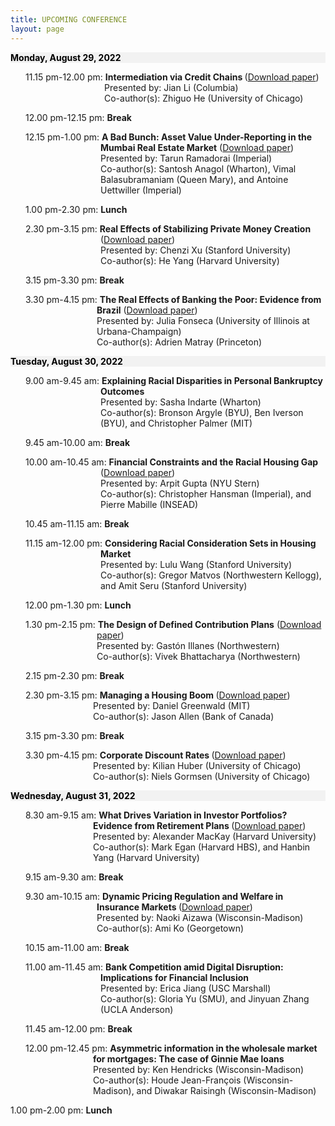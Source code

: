 ```yaml
---
title: UPCOMING CONFERENCE
layout: page
---
```


<html>

<head>
<meta http-equiv=Content-Type content="text/html; charset=utf-8">
<meta name=Generator content="Microsoft Word 15 (filtered)">

</head>

<body lang=it-US link="#0563C1" vlink="#954F72" style='word-wrap:break-word'>

<div class=WordSection1>

<p class=MsoNormal style='background:#F2F2F2'><b><span lang=EN-US
style='color:black'>Monday, August 29, 2022</span></b></p>

<p class=MsoNormal style='margin-left:112.5pt;text-indent:-94.5pt'><span
lang=EN-US>11.15 pm-12.00 pm:&nbsp;<b>Intermediation via Credit Chains </b>(<a
href="https://www.nber.org/system/files/working_papers/w29632/w29632.pdf">Download
paper</a>)<br>
Presented by: Jian Li (Columbia)<br>
Co-author(s): Zhiguo He (University of Chicago)</span></p>

<p class=MsoNormal style='margin-left:.25in'><span lang=EN-US>12.00 pm-12.15
pm:&nbsp;<b>Break</b></span></p>

<p class=MsoNormal style='margin-left:1.5in;text-indent:-1.25in'><span
lang=EN-US>12.15 pm-1.00 pm:&nbsp;<b>A Bad Bunch: Asset Value Under-Reporting
in the Mumbai Real Estate Market</b> (<a
href="https://papers.ssrn.com/sol3/papers.cfm?abstract_id=4055401">Download
paper</a>)<br>
Presented by: Tarun Ramadorai (Imperial)<br>
Co-author(s): Santosh Anagol (Wharton), Vimal Balasubramaniam (Queen Mary), and
Antoine Uettwiller (Imperial)</span></p>

<p class=MsoNormal style='text-indent:.25in'><span lang=EN-US>1.00 pm-2.30
pm:&nbsp;<b>Lunch</b></span></p>

<p class=MsoNormal style='margin-left:1.5in;text-indent:-1.25in'><span
lang=EN-US>2.30 pm-3.15 pm:&nbsp;<b>Real Effects of Stabilizing Private Money
Creation </b>(<a href="https://chenzi-xu.com/docs/nationalbanks_xu_yang.pdf">Download
paper</a>)<br>
Presented by: Chenzi Xu (Stanford University)<br>
Co-author(s): He Yang (Harvard University)</span></p>

<p class=MsoNormal style='text-indent:.25in'><span lang=EN-US>3.15 pm-3.30
pm:&nbsp;<b>Break</b></span></p>

<p class=MsoNormal style='margin-left:103.5pt;text-indent:-85.5pt'><span
lang=EN-US>3.30 pm-4.15 pm:&nbsp;<b>The Real Effects of Banking the Poor:
Evidence from Brazil</b> (<a
href="https://www.nber.org/system/files/working_papers/w30057/w30057.pdf">Download
paper</a>)<br>
Presented by: Julia Fonseca (University of Illinois at Urbana-Champaign)<br>
Co-author(s): Adrien Matray (Princeton)</span></p>

<p class=MsoNormal style='background:#F2F2F2'><b><span lang=EN-US
style='color:black'>Tuesday, August 30, 2022</span></b></p>

<p class=MsoNormal style='margin-left:1.5in;text-indent:-1.25in'><span
lang=EN-US>9.00 am-9.45 am:&nbsp;<b>Explaining Racial Disparities in Personal
Bankruptcy Outcomes</b><br>
Presented by: Sasha Indarte (Wharton)<br>
Co-author(s): Bronson Argyle (BYU), Ben Iverson (BYU), and Christopher Palmer
(MIT)</span></p>

<p class=MsoNormal style='text-indent:.25in'><span lang=EN-US>9.45 am-10.00
am:&nbsp;<b>Break</b></span></p>

<p class=MsoNormal style='margin-left:1.5in;text-indent:-1.25in'><span
lang=EN-US>10.00 am-10.45 am:&nbsp;<b>Financial Constraints and the Racial
Housing Gap </b>(<a
href="https://papers.ssrn.com/sol3/Delivery.cfm/SSRN_ID4163828_code3174931.pdf?abstractid=3969433&amp;mirid=1">Download
paper</a>)<br>
Presented by: Arpit Gupta (NYU Stern)<br>
Co-author(s): Christopher Hansman (Imperial), and Pierre Mabille (INSEAD)</span></p>

<p class=MsoNormal style='text-indent:.25in'><span lang=EN-US>10.45 am-11.15
am:&nbsp;<b>Break</b></span></p>

<p class=MsoNormal style='margin-left:1.5in;text-indent:-1.25in'><span
lang=EN-US>11.15 am-12.00 pm:&nbsp;<b>Considering Racial Consideration Sets in
Housing Market</b><br>
Presented by: Lulu Wang (Stanford University)<br>
Co-author(s): Gregor Matvos (Northwestern Kellogg), and Amit Seru (Stanford
University)</span></p>

<p class=MsoNormal style='text-indent:.25in'><span lang=EN-US>12.00 pm-1.30
pm:&nbsp;<b>Lunch</b></span></p>

<p class=MsoNormal style='margin-left:103.5pt;text-indent:-85.5pt'><span
lang=EN-US>1.30 pm-2.15 pm:&nbsp;<b>The Design of Defined Contribution Plans</b>
(<a href="https://www.nber.org/system/files/working_papers/w29981/w29981.pdf">Download
paper</a>)<br>
Presented by: Gastón Illanes (Northwestern)<br>
Co-author(s): Vivek Bhattacharya (Northwestern)</span></p>

<p class=MsoNormal style='text-indent:.25in'><span lang=EN-US>2.15 pm-2.30
pm:&nbsp;<b>Break</b></span></p>

<p class=MsoNormal style='margin-left:99.0pt;text-indent:-81.0pt'><span
lang=EN-US>2.30 pm-3.15 pm:&nbsp;<b>Managing a Housing Boom </b>(<a
href="http://www.dlgreenwald.com/uploads/4/5/2/8/45280895/cdn_draft.pdf">Download
paper</a>)<br>
Presented by: Daniel Greenwald (MIT)<br>
Co-author(s): Jason Allen (Bank of Canada)</span></p>

<p class=MsoNormal style='text-indent:.25in'><span lang=EN-US>3.15 pm-3.30
pm:&nbsp;<b>Break</b></span></p>

<p class=MsoNormal style='margin-left:99.0pt;text-indent:-81.0pt'><span
lang=EN-US>3.30 pm-4.15 pm:&nbsp;<b>Corporate Discount Rates </b>(<a
href="https://kilianhuber.github.io/website/GormsenHuber2022.pdf">Download
paper</a>)<br>
Presented by: Kilian Huber (University of Chicago)<br>
Co-author(s): Niels Gormsen (University of Chicago)</span></p>

<p class=MsoNormal style='background:#F2F2F2'><b><span lang=EN-US
style='color:black'>Wednesday, August 31, 2022</span></b></p>

<p class=MsoNormal style='margin-left:99.0pt;text-indent:-81.0pt'><span
lang=EN-US>8.30 am-9.15 am:&nbsp;<b>What Drives Variation in Investor
Portfolios? Evidence from Retirement Plans </b>(<a
href="https://alexandermackay.org/files/What%20Drives%20Variation%20in%20Investor%20Portfolios%20-%20Evidence%20from%20Retirement%20Plans.pdf">Download
paper</a>)<br>
Presented by: Alexander MacKay (Harvard University)<br>
Co-author(s): Mark Egan (Harvard HBS), and Hanbin Yang (Harvard University)</span></p>

<p class=MsoNormal style='text-indent:.25in'><span lang=EN-US>9.15 am-9.30
am:&nbsp;<b>Break</b></span></p>

<p class=MsoNormal style='margin-left:103.5pt;text-indent:-85.5pt'><span
lang=EN-US>9.30 am-10.15 am:&nbsp;<b>Dynamic Pricing Regulation and Welfare in
Insurance Markets </b>(<a
href="http://www.ko-ami.com/uploads/1/0/5/9/105963965/aizawa_ko_nov2021.pdf">Download
paper</a>)<br>
Presented by: Naoki Aizawa (Wisconsin-Madison)<br>
Co-author(s): Ami Ko (Georgetown)</span></p>

<p class=MsoNormal style='text-indent:.25in'><span lang=EN-US>10.15 am-11.00
am:&nbsp;<b>Break</b></span></p>

<p class=MsoNormal style='margin-left:1.5in;text-indent:-1.25in'><span
lang=EN-US>11.00 am-11.45 am:&nbsp;<b>Bank Competition amid Digital Disruption:
Implications for Financial Inclusion</b><br>
Presented by: Erica Jiang (USC Marshall)<br>
Co-author(s): Gloria Yu (SMU), and Jinyuan Zhang (UCLA Anderson)</span></p>

<p class=MsoNormal style='text-indent:.25in'><span lang=EN-US>11.45 am-12.00
pm:&nbsp;<b>Break</b></span></p>

<p class=MsoNormal style='margin-left:99.0pt;text-indent:-81.0pt'><span
lang=EN-US>12.00 pm-12.45 pm:&nbsp;<b>Asymmetric information in the wholesale
market for mortgages: The case of Ginnie Mae loans</b><br>
Presented by: Ken Hendricks (Wisconsin-Madison)<br>
Co-author(s): Houde Jean-François (Wisconsin-Madison), and Diwakar Raisingh
(Wisconsin-Madison)</span></p>

<p class=MsoNormal><span lang=EN-US>1.00 pm-2.00 pm:&nbsp;<b>Lunch</b></span></p>

<p class=MsoNormal><span lang=EN-US>&nbsp;</span></p>

</div>

</body>

</html>
